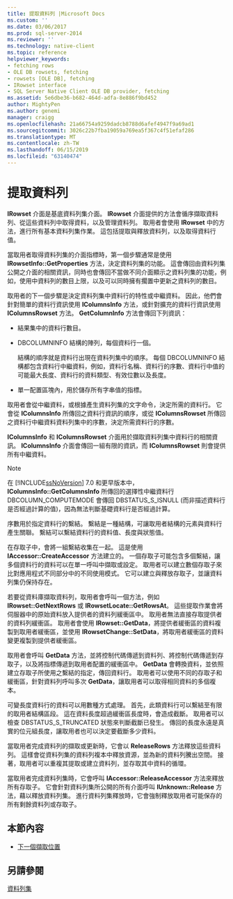 ```yaml
---
title: 提取資料列 |Microsoft Docs
ms.custom: ''
ms.date: 03/06/2017
ms.prod: sql-server-2014
ms.reviewer: ''
ms.technology: native-client
ms.topic: reference
helpviewer_keywords:
- fetching rows
- OLE DB rowsets, fetching
- rowsets [OLE DB], fetching
- IRowset interface
- SQL Server Native Client OLE DB provider, fetching
ms.assetid: 5e6dbe36-b682-464d-adfa-8e886f9bd452
author: MightyPen
ms.author: genemi
manager: craigg
ms.openlocfilehash: 21a66754a9259dadcb8788d6afef4947f9a69ad1
ms.sourcegitcommit: 3026c22b7fba19059a769ea5f367c4f51efaf286
ms.translationtype: MT
ms.contentlocale: zh-TW
ms.lasthandoff: 06/15/2019
ms.locfileid: "63140474"
---
```

# <a name="fetching-rows"></a>提取資料列
  **IRowset** 介面是基底資料列集介面。 **IRowset** 介面提供的方法會循序擷取資料列、從這些資料列中取得資料，以及管理資料列。 取用者會使用 **IRowset** 中的方法，進行所有基本資料列集作業。 這包括提取與釋放資料列，以及取得資料行值。  
  
 當取用者取得資料列集的介面指標時，第一個步驟通常是使用 **IRowsetInfo::GetProperties** 方法，決定資料列集的功能。 這會傳回由資料列集公開之介面的相關資訊，同時也會傳回不當做不同介面顯示之資料列集的功能，例如，使用中資料列的數目上限，以及可以同時擁有擱置中更新之資料列的數目。  
  
 取用者的下一個步驟是決定資料列集中資料行的特性或中繼資料。 因此，他們會針對簡單的資料行資訊使用 **IColumnsInfo** 方法，或針對擴充的資料行資訊使用 **IColumnsRowset** 方法。 **GetColumnInfo** 方法會傳回下列資訊：  
  
-   結果集中的資料行數目。  
  
-   DBCOLUMNINFO 結構的陣列，每個資料行一個。  
  
     結構的順序就是資料行出現在資料列集中的順序。 每個 DBCOLUMNINFO 結構都包含資料行中繼資料，例如，資料行名稱、資料行的序數、資料行中值的可能最大長度、資料行的資料類型、有效位數以及長度。  
  
-   單一配置區塊內，用於儲存所有字串值的指標。  
  
 取用者會從中繼資料，或根據產生資料列集的文字命令，決定所需的資料行。 它會從 **IColumnsInfo** 所傳回之資料行資訊的順序，或從 **IColumnsRowset** 所傳回之資料行中繼資料資料列集中的序數，決定所需資料行的序數。  
  
 **IColumnsInfo** 和 **IColumnsRowset** 介面用於擷取資料列集中資料行的相關資訊。 **IColumnsInfo** 介面會傳回一組有限的資訊，而 **IColumnsRowset** 則會提供所有中繼資料。  
  
> [!NOTE]  
>  在 [!INCLUDE[ssNoVersion](../../includes/ssnoversion-md.md)] 7.0 和更早版本中，**IColumnsInfo::GetColumnsInfo** 所傳回的選擇性中繼資料行 DBCOLUMN_COMPUTEMODE 會傳回 DBSTATUS_S_ISNULL (而非描述資料行是否經過計算的值)，因為無法判斷基礎資料行是否經過計算。  
  
 序數用於指定資料行的繫結。 繫結是一種結構，可讓取用者結構的元素與資料行產生關聯。 繫結可以繫結資料行的資料值、長度與狀態值。  
  
 在存取子中，會將一組繫結收集在一起。 這是使用 **IAccessor::CreateAccessor** 方法建立的。 一個存取子可能包含多個繫結，讓多個資料行的資料可以在單一呼叫中擷取或設定。 取用者可以建立數個存取子來比對應用程式不同部分中的不同使用模式。 它可以建立與釋放存取子，並讓資料列集仍保持存在。  
  
 若要從資料庫擷取資料列，取用者會呼叫一個方法，例如 **IRowset::GetNextRows** 或 **IRowsetLocate::GetRowsAt**。 這些提取作業會將伺服器中的原始資料放入提供者的資料列緩衝區中。 取用者無法直接存取提供者的資料列緩衝區。 取用者會使用 **IRowset::GetData**，將提供者緩衝區的資料複製到取用者緩衝區，並使用 **IRowsetChange::SetData**，將取用者緩衝區的資料變更複製到提供者緩衝區。  
  
 取用者會呼叫 **GetData** 方法，並將控制代碼傳遞到資料列、將控制代碼傳遞到存取子，以及將指標傳遞到取用者配置的緩衝區中。 **GetData** 會轉換資料，並依照建立存取子所使用之繫結的指定，傳回資料行。 取用者可以使用不同的存取子和緩衝區，針對資料列呼叫多次 **GetData**，讓取用者可以取得相同資料的多個複本。  
  
 可變長度資料行的資料可以用數種方式處理。 首先，此類資料行可以繫結至有限的取用者結構區段。 這在資料長度超過緩衝區長度時，會造成截斷。 取用者可以檢查 DBSTATUS_S_TRUNCATED 狀態來判斷截斷已發生。 傳回的長度永遠是真實的位元組長度，讓取用者也可以決定要截斷多少資料。  
  
 當取用者完成資料列的擷取或更新時，它會以 **ReleaseRows** 方法釋放這些資料列。 這樣會從資料列集的資料列複本中釋放資源，並為新的資料列騰出空間。 接著，取用者可以重複其提取或建立資料列，並存取其中資料的循環。  
  
 當取用者完成資料列集時，它會呼叫 **IAccessor::ReleaseAccessor** 方法來釋放所有存取子。 它會針對資料列集所公開的所有介面呼叫 **IUnknown::Release** 方法，藉以釋放資料列集。 進行資料列集釋放時，它會強制釋放取用者可能保存的所有剩餘資料列或存取子。  
  
## <a name="in-this-section"></a>本節內容  
  
-   [下一個擷取位置](fetching-rows-next-fetch-position.md)  
  
## <a name="see-also"></a>另請參閱  
 [資料列集](rowsets.md)  
  
  
